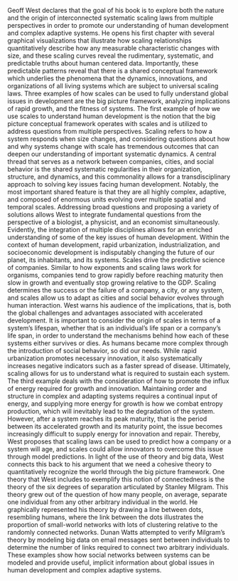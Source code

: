 Geoff West declares that the goal of his book is to explore both the nature and the origin of interconnected systematic scaling laws from multiple perspectives in order to promote our understanding of human development and complex adaptive systems. He opens his first chapter with several graphical visualizations that illustrate how scaling relationships quantitatively describe how any measurable characteristic changes with size, and these scaling curves reveal the rudimentary, systematic, and predictable truths about human centered data. Importantly, these predictable patterns reveal that there is a shared conceptual framework which underlies the phenomena that the dynamics, innovations, and organizations of all living systems which are subject to universal scaling laws. Three examples of how scales can be used to fully understand global issues in development are the big picture framework, analyzing implications of rapid growth, and the fitness of systems. 
The first example of how we use scales to understand human development is the notion that the big picture conceptual framework operates with scales and is utilized to address questions from multiple perspectives. Scaling refers to how a system responds when size changes, and considering questions about how and why systems change with scale has tremendous outcomes that can deepen our understanding of important systematic dynamics. A central thread that serves as a network between companies, cities, and social behavior is the shared systematic regularities in their organization, structure, and dynamics, and this commonality allows for a transdisciplinary approach to solving key issues facing human development. Notably, the most important shared feature is that they are all highly complex, adaptive, and composed of enormous units evolving over multiple spatial and temporal scales. Addressing broad questions and proposing a variety of solutions allows West to integrate fundamental questions from the perspective of a biologist, a physicist, and an economist simultaneously. Evidently, the integration of multiple disciplines allows for an enriched understanding of some of the key issues of human development. 
Within the context of human development, rapid urbanization, industrialization, and socioeconomic development is indisputably changing the future of our planet, its inhabitants, and its systems. Scales drive the predictive science of companies. Similar to how exponents and scaling laws work for organisms, companies tend to grow rapidly before reaching maturity then slow in growth and eventually stop growing relative to the GDP.  Scaling determines the success or the failure of a company, a city, or any system, and scales allow us to adapt as cities and social behavior evolves through human interaction. West warns his audience of the implications, that is, both the global challenges and advantages associated with accelerated development. It is important to consider the origin of scales in terms of a system’s lifespan, whether that is an individual’s life span or a company’s life span, in order to understand the mechanisms behind how each of these systems either survives or dies. As humans became more complex through the introduction of social behavior, so did our needs. While rapid urbanization promotes necessary innovation, it also systematically increases negative indicators such as a faster spread of disease. Ultimately, scaling allows for us to understand what is required to sustain each system.
The third example deals with the consideration of how to promote the influx of energy required for growth and innovation. Maintaining order and structure in complex and adapting systems requires a continual input of energy, and supplying more energy for growth is how we combat entropy production, which will inevitably lead to the degradation of the system. However, after a system reaches its peak maturity, that is the period between its accelerated growth and its maturity point, the issue becomes increasingly difficult to supply energy for innovation and repair. Thereby, West proposes that scaling laws can be used to predict how a company or a system will age, and scales could allow innovators to overcome this issue through model predictions. 
In light of the use of theory and big data, West connects this back to his argument that we need a cohesive theory to quantitatively recognize the world through the big picture framework. One theory that West includes to exemplify this notion of connectedness is the theory of the six degrees of separation articulated by Stanley Milgram. This theory grew out of the question of how many people, on average, separate one individual from any other arbitrary individual in the world. He graphically represented his theory by drawing a line between dots, resembling humans, where the link between the dots illustrates the proportion of small-world networks with lots of clustering relative to the randomly connected networks. Dunan Watts attempted to verify Milgram’s theory by modeling big data on email messages sent between individuals to determine the number of links required to connect two arbitrary individuals. These examples show how social networks between systems can be modeled and provide useful, implicit information about global issues in human development and complex adaptive systems. 
